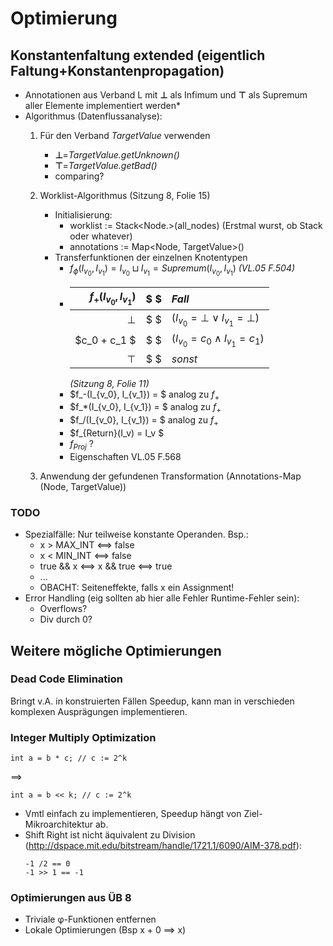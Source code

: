 # Optimierung

## Konstantenfaltung extended (eigentlich Faltung+Konstantenpropagation)

* Annotationen aus Verband L mit **⊥** als Infimum und **⊤** als Supremum aller Elemente
implementiert werden*
* Algorithmus (Datenflussanalyse):
    1. Für den Verband *TargetValue* verwenden
        * **⊥**=*TargetValue.getUnknown()*
        * **⊤**=*TargetValue.getBad()*
        * comparing?
    2. Worklist-Algorithmus (Sitzung 8, Folie 15)
        * Initialisierung:
            * worklist := Stack<Node.>(all_nodes)     (Erstmal wurst, ob Stack oder whatever)
            * annotations := Map<Node, TargetValue>()
        * Transferfunktionen der einzelnen Knotentypen
            * $f_\phi(I_{v_0}, I_{v_1}) = I_{v_0} \sqcup I_{v_1} = Supremum(I_{v_0}, I_{v_1})$ *(VL.05 F.504)*
            * $f_+(I_{v_0}, I_{v_1})$   | $ $   | $Fall$
                ---:                    | :---: |:---
                $⊥$                     | $ $   | $(I_{v_0} = ⊥ ∨ I_{v_1} = ⊥)$
                $c_0 + c_1 $            | $ $   | $(I_{v_0} = c_0 ∧ I_{v_1} = c_1)$
                $⊤$                     | $ $   | $sonst$
              *(Sitzung 8, Folie 11)*
            * $f_-(I_{v_0}, I_{v_1}) = $ analog zu $f_+$
            * $f_*(I_{v_0}, I_{v_1}) = $ analog zu $f_+$
            * $f_/(I_{v_0}, I_{v_1}) = $ analog zu $f_+$
            * $f_{Return}(I_v) = I_v $
            * $f_{Proj}$ ?
            * Eigenschaften VL.05 F.568

    3. Anwendung der gefundenen Transformation (Annotations-Map (Node, TargetValue))

### TODO

* Spezialfälle: Nur teilweise konstante Operanden. Bsp.:
    * x > MAX_INT <==> false
    * x < MIN_INT <==> false
    * true && x <==> x && true <==> true
    * ...
    * OBACHT: Seiteneffekte, falls x ein Assignment!
* Error Handling (eig sollten ab hier alle Fehler Runtime-Fehler sein):
    * Overflows?
    * Div durch 0?

## Weitere mögliche Optimierungen

### Dead Code Elimination

Bringt v.A. in konstruierten Fällen Speedup, kann man in verschieden komplexen Ausprägungen implementieren.

### Integer Multiply Optimization

```
int a = b * c; // c := 2^k
```
==>

```
int a = b << k; // c := 2^k
```
* Vmtl einfach zu implementieren, Speedup hängt von Ziel-Mikroarchitektur ab.
* Shift Right ist nicht äquivalent zu Division (http://dspace.mit.edu/bitstream/handle/1721.1/6090/AIM-378.pdf): 
    ```
    -1 /2 == 0
    -1 >> 1 == -1
    ```

### Optimierungen aus ÜB 8

* Triviale φ-Funktionen entfernen
* Lokale Optimierungen (Bsp x + 0 ==> x)